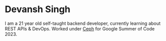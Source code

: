 # Devansh Singh

I am a 21 year old self-taught backend developer, currently learning about REST APIs & DevOps. Worked under [Ceph](https://github.com/ceph) for Google Summer of Code 2023.
